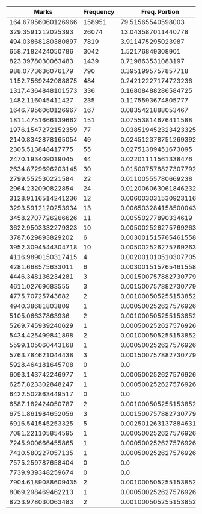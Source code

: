 | Marks | Frequency | Freq. Portion |
|-------|-----------|---------------|
| 164.67956060126966 | 158951 | 79.51565540598003 |
| 329.3591212025393 | 26074 | 13.043587011440778 |
| 494.03868180380897 | 7819 | 3.911475295023987 |
| 658.7182424050786 | 3042 | 1.52176849308901 |
| 823.3978030063483 | 1439 | 0.719863531083197 |
| 988.0773636076179 | 790 | 0.3951995757857718 |
| 1152.7569242088875 | 484 | 0.24212227174723236 |
| 1317.4364848101573 | 336 | 0.16808488286584725 |
| 1482.116045411427 | 235 | 0.1175593674805777 |
| 1646.7956060126967 | 167 | 0.0835421888053467 |
| 1811.4751666139662 | 151 | 0.07553814676411588 |
| 1976.1547272152359 | 77 | 0.038519452323423325 |
| 2140.8342878165054 | 49 | 0.024512378751269392 |
| 2305.513848417775 | 55 | 0.02751389451673095 |
| 2470.193409019045 | 44 | 0.02201111561338476 |
| 2634.8729696203145 | 30 | 0.015007578827307792 |
| 2799.552530221584 | 22 | 0.01100555780669238 |
| 2964.232090822854 | 24 | 0.012006063061846232 |
| 3128.9116514241236 | 12 | 0.006003031530923116 |
| 3293.5912120253934 | 13 | 0.006503284158500043 |
| 3458.2707726266626 | 11 | 0.00550277890334619 |
| 3622.9503332279323 | 10 | 0.0050025262757692635 |
| 3787.629893829202 | 6 | 0.003001515765461558 |
| 3952.3094544304718 | 10 | 0.0050025262757692635 |
| 4116.9890150317415 | 4 | 0.002001010510307705 |
| 4281.668575633011 | 6 | 0.003001515765461558 |
| 4446.348136234281 | 3 | 0.001500757882730779 |
| 4611.02769683555 | 3 | 0.001500757882730779 |
| 4775.70725743682 | 2 | 0.0010005052551538525 |
| 4940.38681803809 | 1 | 0.0005002526275769263 |
| 5105.06637863936 | 2 | 0.0010005052551538525 |
| 5269.745939240629 | 1 | 0.0005002526275769263 |
| 5434.425499841898 | 2 | 0.0010005052551538525 |
| 5599.105060443168 | 1 | 0.0005002526275769263 |
| 5763.784621044438 | 3 | 0.001500757882730779 |
| 5928.464181645708 | 0 | 0.0 |
| 6093.143742246977 | 1 | 0.0005002526275769263 |
| 6257.823302848247 | 1 | 0.0005002526275769263 |
| 6422.502863449517 | 0 | 0.0 |
| 6587.182424050787 | 2 | 0.0010005052551538525 |
| 6751.861984652056 | 3 | 0.001500757882730779 |
| 6916.541545253325 | 5 | 0.0025012631378846318 |
| 7081.221105854595 | 1 | 0.0005002526275769263 |
| 7245.900666455865 | 1 | 0.0005002526275769263 |
| 7410.580227057135 | 1 | 0.0005002526275769263 |
| 7575.259787658404 | 0 | 0.0 |
| 7739.939348259674 | 0 | 0.0 |
| 7904.6189088609435 | 2 | 0.0010005052551538525 |
| 8069.298469462213 | 1 | 0.0005002526275769263 |
| 8233.978030063483 | 2 | 0.0010005052551538525 |
